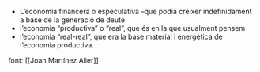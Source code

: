 * L’economia financera o especulativa –que podia créixer indefinidament a base de la generació de deute
* l’economia “productiva” o “real”, que és en la que usualment pensem 
* l’economia “real-real”, que era la base material i energètica de l’economia productiva.

font: [[Joan Martínez Alier]]

